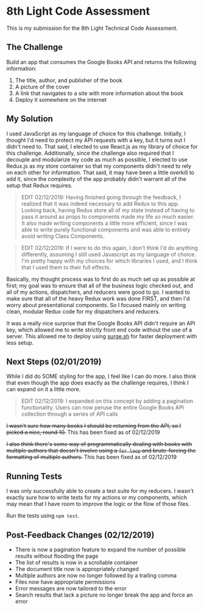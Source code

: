 # 8th Light Code Assessment

This is my submission for the 8th Light Technical Code Assessment. 

## The Challenge
Build an app that consumes the Google Books API and returns the following information: 

1. The title, author, and publisher of the book
2. A picture of the cover
3. A link that navigates to a site with more information about the book
4. Deploy it somewhere on the internet

## My Solution
I used JavaScript as my language of choice for this challenge. Initially, I thought I'd need to protect my API requests with a key, but it turns out I didn't need to. That said, I elected to use React.js as my library of choice for this challenge. Additionally, since the challenge also required that I decouple and modularize my code as much as possible, I elected to use Redux.js as my store container so that my components didn't need to rely on each other for information. That said, it may have been a little overkill to add it, since the complexity of the app probably didn't warrant all of the setup that Redux requires.

> EDIT 02/12/2019: Having finished going through the feedback, I realized that it was indeed necessary to add Redux to this app. Looking back, having Redux store all of my state instead of having to pass it around as props to components made my life so much easier. It also made writing components a little more efficient, since I was able to write purely functional components and was able to entirely avoid writing Class Components.

> EDIT 02/12/2019: If I were to do this again, I don't think I'd do anything differently, assuming I still used Javascript as my language of choice. I'm pretty happy with my choices for which libraries I used, and I think that I used them to their full effects.

Basically, my thought process was to first do as much set up as possible at first; my goal was to ensure that all of the business logic checked out, and all of my actions, dispatchers, and reducers were good to go. I wanted to make sure that all of the heavy Redux work was done FIRST, and then I'd worry about presentational components. So I focused mainly on writing clean, modular Redux code for my dispatchers and reducers.

It was a really nice surprise that the Google Books API didn't require an API key, which allowed me to write strictly front end code without the use of a server. This allowed me to deploy using [surge.sh](https://surge.sh) for faster deployment with less setup.

## Next Steps (02/01/2019)

While I did do SOME styling for the app, I feel like I can do more. I also think that even though the app does exactly as the challenge requires, I think I can expand on it a little more.

> EDIT 02/12/2019: I expanded on this concept by adding a pagination functionality. Users can now peruse the entire Google Books API collection through a series of API calls

~~I wasn't sure how many books I should be returning from the API, so I picked a nice, round 10.~~ This has been fixed as of 02/12/2019

~~I also think there's some way of programmatically dealing with books with multiple authors that doesn't involve using a `for loop` and brute-forcing the formatting of multiple authors.~~ This has been fixed as of 02/12/2019

## Running Tests
I was only successfully able to create a test suite for my reducers. I wasn't exactly sure how to write tests for my actions or my components, which may mean that I have room to improve the logic or the flow of those files.

Run the tests using `npm test`.


## Post-Feedback Changes (02/12/2019)

* There is now a pagination feature to expand the number of possible results without flooding the page
* The list of results is now in a scrollable container
* The document title now is appropriately changed
* Multiple authors are now no longer followed by a trailing comma
* Files now have appropriate permissions
* Error messages are now tailored to the error
* Search results that lack a picture no longer break the app and force an error
